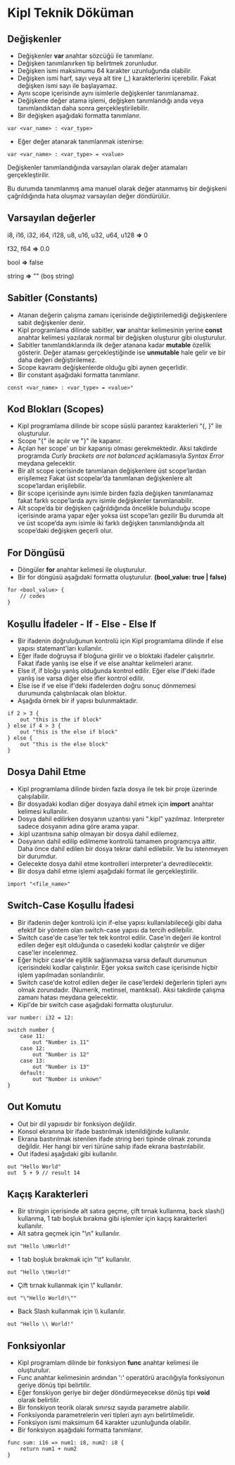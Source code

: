 # Kipl Teknik Döküman

## Değişkenler

- Değişkenler **var** anahtar sözcüğü ile tanımlanır.
- Değişken tanımlanırken tip belirtmek zorunludur.
- Değişken ismi maksimumu 64 karakter uzunluğunda olabilir.
- Değişken ismi harf, sayı veya alt tire (\_) karakterlerini içerebilir. Fakat değişken ismi sayı ile başlayamaz.
- Aynı scope içerisinde aynı isimlerle değişkenler tanımlanamaz.
- Değişkene değer atama işlemi, değişken tanımlandığı anda veya tanımlandıktan daha sonra gerçekleştirilebilir.
- Bir değişken aşağıdaki formatta tanımlanır.

```kipl
var <var_name> : <var_type>
```

- Eğer değer atanarak tanımlanmak istenirse:

```kipl
var <var_name> : <var_type> = <value>
```

Değişkenler tanımlandığında varsayılan olarak değer atamaları gerçekleştirilir.

Bu durumda tanımlanmış ama manuel olarak değer atanmamış bir değişkeni çağrıldığında hata oluşmaz varsayılan değer döndürülür.

## Varsayılan değerler

i8, i16, i32, i64, i128, u8, u16, u32, u64, u128 **\=>** 0

f32, f64 **\=>** 0.0

bool **\=>** false

string **\=>** "" (boş string)

## Sabitler (Constants)

- Atanan değerin çalışma zamanı içerisinde değiştirilemediği değişkenlere sabit değişkenler denir.
- Kipl programlama dilinde sabitler, **var** anahtar kelimesinin yerine **const** anahtar kelimesi yazılarak normal bir değişken oluşturur gibi oluşturulur.
- Sabitler tanımlandıklarında ilk değer atanana kadar **mutable** özellik gösterir. Değer ataması gerçekleştiğinde ise **unmutable** hale gelir ve bir daha değeri değiştirilemez.
- Scope kavramı değişkenlerde olduğu gibi aynen geçerlidir.
- Bir constant aşağıdaki formatta tanımlanır.

```kipl
const <var_name> : <var_type> = <value>"
```

## Kod Blokları (Scopes)
- Kipl programlama dilinde bir scope süslü parantez karakterleri “{, }” ile oluşturulur.
- Scope "{" ile açılır ve "}" ile kapanır.
- Açılan her scope’ un bir kapanışı olması gerekmektedir. Aksi takdirde programda _Curly brackets are not balanced_ açıklamasıyla _Syntax Error_ meydana gelecektir.
- Bir alt scope içerisinde tanımlanan değişkenlere üst scope’lardan erişilemez Fakat üst scopelar’da tanımlanan değişkenlere alt scope’lardan erişilebilir.
- Bir scope içerisinde aynı isimle birden fazla değişken tanımlanamaz fakat farklı scope’larda aynı isimle değişkenler tanımlanabilir.
- Alt scope’da bir değişken çağrıldığında öncelikle bulunduğu scope içerisinde arama yapar eğer yoksa üst scope’ları gezilir Bu durumda alt ve üst scope’da aynı isimle iki farklı değişken tanımlandığında alt scope’daki değişken geçerli olur.

## For Döngüsü
- Döngüler **for** anahtar kelimesi ile oluşturulur.
- Bir for döngüsü aşağıdaki formatta oluşturulur. **(bool_value: true | false)**

```kipl
for <bool_value> {
    // codes
}
```

## Koşullu İfadeler - If - Else - Else If
- Bir ifadenin doğruluğunun kontrolü için Kipl programlama dilinde if else yapısı statemant'ları kullanılır.
- Eğer ifade doğruysa if bloğuna girilir ve o bloktaki ifadeler çalışıtırlır. Fakat ifade yanlış ise else if ve else anahtar kelimeleri aranır. 
- Else if, if bloğu yanlış olduğunda kontrol edilir. Eğer else if'deki ifade yanlış ise varsa diğer else ifler kontrol edilir.
- Else ise if ve else if'deki ifadelerden doğru sonuç dönmemesi durumunda çalıştırılacak olan bloktur.
- Aşağıda örnek bir if yapısı bulunmaktadır.
```kipl
if 2 > 3 {
    out "this is the if block"
} else if 4 > 3 {
    out "this is the else if block"
} else {
    out "this is the else block"
}
```

## Dosya Dahil Etme
- Kipl programlama dilinde birden fazla dosya ile tek bir proje üzerinde çalışılabilir.
- Bir dosyadaki kodları diğer dosyaya dahil etmek için **import** anahtar kelimesi kullanılır.
- Dosya dahil edilirken dosyanın uzantısı yani ".kipl" yazılmaz. Interpreter sadece dosyanın adına göre arama yapar.
- .kipl uzantısına sahip olmayan bir dosya dahil edilemez.
- Dosyanın dahil edilip edilmeme kontrolü tamamen programcıya aittir. Daha önce dahil edilen bir dosya tekrar dahil edilebilir. Ve bu istenmeyen bir durumdur.
- Gelecekte dosya dahil etme kontrolleri interpreter'a devredilecektir.
- Bir dosya dahil etme işlemi aşağıdaki format ile gerçekleştirilir.
```kipl
import "<file_name>"
```

## Switch-Case Koşullu İfadesi
- Bir ifadenin değer kontrolü için if-else yapısı kullanılabileceği gibi daha efektif bir yöntem olan switch-case yapısı da tercih edilebilir.
- Switch case'de case'ler tek tek kontrol edilir. Case'in değeri ile kontrol edilen değer eşit olduğunda o casedeki kodlar çalıştırılır ve diğer case'ler incelenmez.
- Eğer hiçbir case'de eşitlik sağlanmazsa varsa default durumunun içerisindeki kodlar çalıştırılır. Eğer yoksa switch case içerisinde hiçbir işlem yapılmadan sonlandırılır.
- Switch case'de kotrol edilen değer ile case'lerdeki değerlerin tipleri aynı olmak zorundadır. (Numerik, metinsel, mantıksal). Aksi takdirde çalışma zamanı hatası meydana gelecektir.
- Kipl'de bir switch case aşağıdaki formatta oluşturulur.
```kipl
var number: i32 = 12:

switch number {
    case 11:
        out "Number is 11"
    case 12:
        out "Number is 12"
    case 13:
        out "Number is 13"
    default:
        out "Number is unkown"
}
```

## Out Komutu
- Out bir dil yapısıdır bir fonksiyon değildir.
- Konsol ekranına bir ifade bastırılmak istenildiğinde kullanılır.
- Ekrana bastırılmak istenilen ifade string beri tipinde olmak zorunda değildir. Her hangi bir veri türüne sahip ifade ekrana bastırılabilir.
- Out ifadesi aşağıdaki gibi kullanılır.
```kipl
out "Hello World"
out  5 + 9 // result 14
```
    
## Kaçış Karakterleri
- Bir stringin içerisinde alt satıra geçme, çift tırnak kullanma, back slash(\) kullanma, 1 tab boşluk bırakma gibi işlemler için kaçış karakterleri kullanılır.
- Alt satıra geçmek için "\n" kullanılır.
```kipl
out "Hello \nWorld!"
```
- 1 tab boşluk bırakmak için "\t" kullanılır.
```kipl
out "Hello \tWorld!"
```
- Çift tırnak kullanmak için \\" kullanılır.
```kipl
out "\"Hello World!\""
```
- Back Slash kullanmak için \\\ kullanılır.
```kipl
out "Hello \\ World!"
```

## Fonksiyonlar
- Kipl programlam dilinde bir fonksiyon **func** anahtar kelimesi ile oluşturulur.
- Func anahtar kelimesinin ardından ':' operatörü aracılığıyla fonksiyonun geriye dönüş tipi belirtilir.
- Eğer fonskiyon geriye bir değer döndürmeyecekse dönüş tipi **void** olarak belirtilir.
- Bir fonskiyon teorik olarak sınırsız sayıda parametre alabilir.
- Fonksiyonda parametrelerin veri tipleri ayrı ayrı belirtilmelidir.
- Fonksiyon ismi maksimum 64 karakter uzunluğunda olabilir.
- Bir fonksiyon aşağıdaki formatta tanımlanır.
```kipl
func sum: i16 => num1: i8, num2: i8 {
    return num1 + num2
}
```